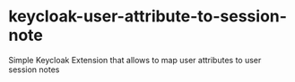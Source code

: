 # keycloak-user-attribute-to-session-note
Simple Keycloak Extension that allows to map user attributes to user session notes
